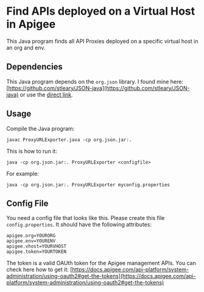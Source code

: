 # Find APIs deployed on a Virtual Host in Apigee

This Java program finds all API Proxies deployed on a specific virtual host in an org and env.

## Dependencies
This Java program depends on the `org.json` library. I found mine here: [https://github.com/stleary/JSON-java](https://github.com/stleary/JSON-java) or use the [direct link](https://repo1.maven.org/maven2/org/json/json/20201115/json-20201115.jar).

## Usage
Compile the Java program:
```
javac ProxyURLExporter.java -cp org.json.jar:.
```
This is how to run it:
```
java -cp org.json.jar:. ProxyURLExporter <configfile>
```
For example:
```
java -cp org.json.jar:. ProxyURLExporter myconfig.properties
```

## Config File
You need a config file that looks like this. Please create this file `config.properties`. It should have the following attributes:
```
apigee.org=YOURORG
apigee.env=YOURENV
apigee.vhost=YOURVHOST
apigee.token=YOURTOKEN
```
The token is a valid OAUth token for the Apigee management APIs. You can check here how to get it: [https://docs.apigee.com/api-platform/system-administration/using-oauth2#get-the-tokens](https://docs.apigee.com/api-platform/system-administration/using-oauth2#get-the-tokens) 